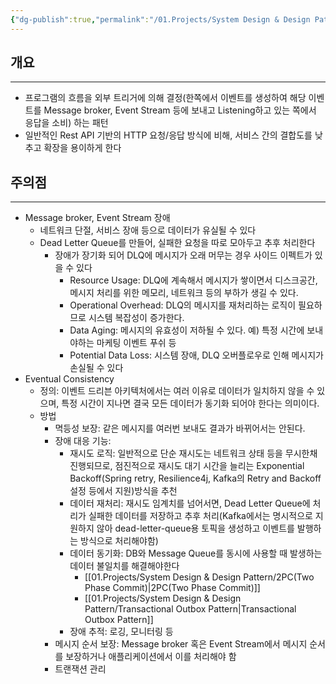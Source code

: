 ```yaml
---
{"dg-publish":true,"permalink":"/01.Projects/System Design & Design Pattern/Event-Driven Architecture/","tags":["dev","design-pattern","architecture"],"noteIcon":""}
---
```


## 개요
---
- 프로그램의 흐름을 외부 트리거에 의해 결정(한쪽에서 이벤트를 생성하여 해당 이벤트를 Message broker, Event Stream 등에 보내고 Listening하고 있는 쪽에서 응답을 소비) 하는 패턴
- 일반적인 Rest API 기반의 HTTP 요청/응답 방식에 비해, 서비스 간의 결합도를 낮추고 확장을 용이하게 한다
## 주의점
---
- Message broker, Event Stream 장애
	- 네트워크 단절, 서비스 장애 등으로 데이터가 유실될 수 있다
	- Dead Letter Queue를 만들어, 실패한 요청을 따로 모아두고 추후 처리한다
		- 장애가 장기화 되어 DLQ에 메시지가 오래 머무는 경우 사이드 이펙트가 있을 수 있다
			- Resource Usage: DLQ에 계속해서 메시지가 쌓이면서 디스크공간, 메시지 처리를 위한 메모리, 네트워크 등의 부하가 생길 수 있다.
			- Operational Overhead: DLQ의 메시지를 재처리하는 로직이 필요하므로 시스템 복잡성이 증가한다.
			- Data Aging: 메시지의 유효성이 저하될 수 있다. 예) 특정 시간에 보내야하는 마케팅 이벤트 푸쉬 등
			- Potential Data Loss: 시스템 장애, DLQ 오버플로우로 인해 메시지가 손실될 수 있다
- Eventual Consistency
	- 정의: 이벤트 드리븐 아키텍처에서는 여러 이유로 데이터가 일치하지 않을 수 있으며, 특정 시간이 지나면 결국 모든 데이터가 동기화 되어야 한다는 의미이다.
	- 방법
		- 멱등성 보장: 같은 메시지를 여러번 보내도 결과가 바뀌어서는 안된다.
		- 장애 대응 기능: 
			- 재시도 로직: 일반적으로 단순 재시도는 네트워크 상태 등을 무시한채 진행되므로, 점진적으로 재시도 대기 시간을 늘리는 Exponential Backoff(Spring retry, Resilience4j, Kafka의 Retry and Backoff 설정 등에서 지원)방식을 추천
			- 데이터 재처리: 재시도 임계치를 넘어서면, Dead Letter Queue에 처리가 실패한 데이터를 저장하고 추후 처리(Kafka에서는 명시적으로 지원하지 않아 dead-letter-queue용 토픽을 생성하고 이벤트를 발행하는 방식으로 처리해야함)
			- 데이터 동기화: DB와 Message Queue를 동시에 사용할 때 발생하는 데이터 불일치를 해결해야한다
				- [[01.Projects/System Design & Design Pattern/2PC(Two Phase Commit)\|2PC(Two Phase Commit)]]
				- [[01.Projects/System Design & Design Pattern/Transactional Outbox Pattern\|Transactional Outbox Pattern]]
			- 장애 추적: 로깅, 모니터링 등
		- 메시지 순서 보장: Message broker 혹은 Event Stream에서 메시지 순서를 보장하거나 애플리케이션에서 이를 처리해야 함
		- 트랜잭션 관리
